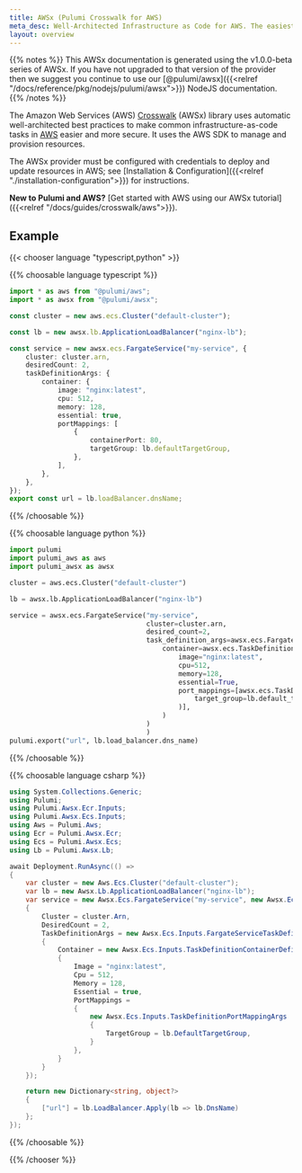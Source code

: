 ```yaml
---
title: AWSx (Pulumi Crosswalk for AWS)
meta_desc: Well-Architected Infrastructure as Code for AWS. The easiest way to AWS — from development to production.
layout: overview
---
```


{{% notes %}}
This AWSx documentation is generated using the v1.0.0-beta series of AWSx. If you have not upgraded to that version of
the provider then we suggest you continue to use our [@pulumi/awsx]({{<relref "/docs/reference/pkg/nodejs/pulumi/awsx">}}) NodeJS documentation.
{{% /notes %}}

The Amazon Web Services (AWS) [Crosswalk](../../../docs/guides/crosswalk/aws/) (AWSx) library uses automatic well-architected best practices to make common infrastructure-as-code tasks in [AWS](https://aws.amazon.com/) easier and more secure. It uses the AWS SDK to manage and provision resources.

The AWSx provider must be configured with credentials to deploy and update resources in AWS; see [Installation & Configuration]({{<relref "./installation-configuration">}}) for instructions.

**New to Pulumi and AWS?** [Get started with AWS using our AWSx tutorial]({{<relref "/docs/guides/crosswalk/aws">}}).

## Example

{{< chooser language "typescript,python" >}}

{{% choosable language typescript %}}

```typescript
import * as aws from "@pulumi/aws";
import * as awsx from "@pulumi/awsx";

const cluster = new aws.ecs.Cluster("default-cluster");

const lb = new awsx.lb.ApplicationLoadBalancer("nginx-lb");

const service = new awsx.ecs.FargateService("my-service", {
    cluster: cluster.arn,
    desiredCount: 2,
    taskDefinitionArgs: {
        container: {
            image: "nginx:latest",
            cpu: 512,
            memory: 128,
            essential: true,
            portMappings: [
                {
                    containerPort: 80,
                    targetGroup: lb.defaultTargetGroup,
                },
            ],
        },
    },
});
export const url = lb.loadBalancer.dnsName;
```

{{% /choosable %}}

{{% choosable language python %}}

```python
import pulumi
import pulumi_aws as aws
import pulumi_awsx as awsx

cluster = aws.ecs.Cluster("default-cluster")

lb = awsx.lb.ApplicationLoadBalancer("nginx-lb")

service = awsx.ecs.FargateService("my-service",
                                  cluster=cluster.arn,
                                  desired_count=2,
                                  task_definition_args=awsx.ecs.FargateServiceTaskDefinitionArgs(
                                      container=awsx.ecs.TaskDefinitionContainerDefinitionArgs(
                                          image="nginx:latest",
                                          cpu=512,
                                          memory=128,
                                          essential=True,
                                          port_mappings=[awsx.ecs.TaskDefinitionPortMappingArgs(
                                              target_group=lb.default_target_group
                                          )],
                                      )
                                  )
                                  )
pulumi.export("url", lb.load_balancer.dns_name)
```

{{% /choosable %}}

{{% choosable language csharp %}}

```csharp
using System.Collections.Generic;
using Pulumi;
using Pulumi.Awsx.Ecr.Inputs;
using Pulumi.Awsx.Ecs.Inputs;
using Aws = Pulumi.Aws;
using Ecr = Pulumi.Awsx.Ecr;
using Ecs = Pulumi.Awsx.Ecs;
using Lb = Pulumi.Awsx.Lb;

await Deployment.RunAsync(() =>
{
    var cluster = new Aws.Ecs.Cluster("default-cluster");
    var lb = new Awsx.Lb.ApplicationLoadBalancer("nginx-lb");
    var service = new Awsx.Ecs.FargateService("my-service", new Awsx.Ecs.FargateServiceArgs
    {
        Cluster = cluster.Arn,
        DesiredCount = 2,
        TaskDefinitionArgs = new Awsx.Ecs.Inputs.FargateServiceTaskDefinitionArgs
        {
            Container = new Awsx.Ecs.Inputs.TaskDefinitionContainerDefinitionArgs
            {
                Image = "nginx:latest",
                Cpu = 512,
                Memory = 128,
                Essential = true,
                PortMappings =
                {
                    new Awsx.Ecs.Inputs.TaskDefinitionPortMappingArgs
                    {
                        TargetGroup = lb.DefaultTargetGroup,
                    }
                },
            }
        }
    });

    return new Dictionary<string, object?>
    {
        ["url"] = lb.LoadBalancer.Apply(lb => lb.DnsName)
    };
});
```

{{% /choosable %}}

{{% /chooser %}}
